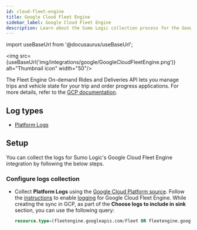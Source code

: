 ```yaml
---
id: cloud-fleet-engine
title: Google Cloud Fleet Engine
sidebar_label: Google Cloud Fleet Engine
description: Learn about the Sumo Logic collection process for the Google Cloud Fleet Engine service.
---
```


import useBaseUrl from '@docusaurus/useBaseUrl';

<img src={useBaseUrl('img/integrations/google/GoogleCloudFleetEngine.png')} alt="Thumbnail icon" width="50"/>

The Fleet Engine On-demand Rides and Deliveries API lets you manage trips and vehicle state for your trip and order progress applications. For more details, refer to the [GCP documentation](https://developers.google.com/maps/documentation/transportation-logistics/on-demand-rides-deliveries-solution/trip-order-progress/fleet-engine).

## Log types

* [Platform Logs](https://docs.aws.amazon.com/appflow/latest/userguide/monitoring-cloudwatch.html)

## Setup

You can collect the logs for Sumo Logic's Google Cloud Fleet Engine integration by following the below steps.

### Configure logs collection

* Collect **Platform Logs** using the [Google Cloud Platform source](/docs/send-data/hosted-collectors/google-source/google-cloud-platform-source). Follow the [instructions](https://developers.google.com/maps/documentation/transportation-logistics/on-demand-rides-deliveries-solution/trip-order-progress/fleet-engine/logging#enable_cloud_logging) to enable [logging](https://developers.google.com/maps/documentation/transportation-logistics/on-demand-rides-deliveries-solution/trip-order-progress/fleet-engine/logging#what_logs) for Google Cloud Fleet Engine. While creating the sync in GCP, as part of the **Choose logs to include in sink** section, you can use the following query:
   ```sql
   resource.type=(fleetengine.googleapis.com/Fleet OR fleetengine.googleapis.com/DeliveryFleet)
   ```